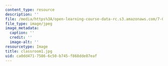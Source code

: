 ```yaml
---
content_type: resource
description: ''
file: /media/https%3A/open-learning-course-data-rc.s3.amazonaws.com/7-013-introductory-biology-spring-2018/ca0dd47175866c50b745f868dde87eaf_classroom1.jpg
file_type: image/jpeg
image_metadata:
  caption: ''
  credit: ''
  image-alt: ''
resourcetype: Image
title: classroom1.jpg
uid: ca0dd471-7586-6c50-b745-f868dde87eaf
---
```

